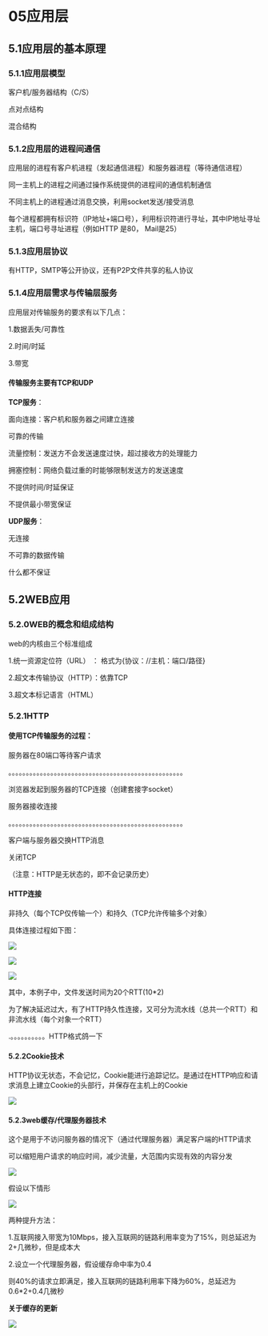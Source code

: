 # 05应用层

## 5.1应用层的基本原理

### 5.1.1应用层模型

客户机/服务器结构（C/S）

点对点结构

混合结构

### 5.1.2应用层的进程间通信

应用层的进程有客户机进程（发起通信进程）和服务器进程（等待通信进程）

同一主机上的进程之间通过操作系统提供的进程间的通信机制通信

不同主机上的进程通过消息交换，利用socket发送/接受消息

每个进程都拥有标识符（IP地址+端口号），利用标识符进行寻址，其中IP地址寻址主机，端口号寻址进程（例如HTTP 是80， Mail是25）

### 5.1.3应用层协议

有HTTP，SMTP等公开协议，还有P2P文件共享的私人协议

### 5.1.4应用层需求与传输层服务

应用层对传输服务的要求有以下几点：

1.数据丢失/可靠性

2.时间/时延

3.带宽

#### 传输服务主要有TCP和UDP

**TCP服务**：

面向连接：客户机和服务器之间建立连接

可靠的传输

流量控制：发送方不会发送速度过快，超过接收方的处理能力

拥塞控制：网络负载过重的时能够限制发送方的发送速度

不提供时间/时延保证

不提供最小带宽保证

**UDP服务**：

无连接

不可靠的数据传输

什么都不保证



## 5.2WEB应用

### 5.2.0WEB的概念和组成结构

web的内核由三个标准组成

1.统一资源定位符（URL） ： 格式为{协议：//主机：端口/路径}

2.超文本传输协议（HTTP）：依靠TCP

3.超文本标记语言（HTML）



### 5.2.1HTTP

#### **使用TCP传输服务的过程：**

服务器在80端口等待客户请求

。。。。。。。。。。。。。。。。。。。。。。。。。。。。。。。。。。。。。。。。。。。。。。。。。。

浏览器发起到服务器的TCP连接（创建套接字socket）

服务器接收连接

。。。。。。。。。。。。。。。。。。。。。。。。。。。。。。。。。。。。。。。。。。。。。。。。。。

客户端与服务器交换HTTP消息

关闭TCP

（注意：HTTP是无状态的，即不会记录历史）

#### HTTP连接

非持久（每个TCP仅传输一个）和持久（TCP允许传输多个对象）

具体连接过程如下图：



![](D:\gigigi\learnNotes\计算机网络\image\应用层01.png)

![](D:\gigigi\learnNotes\计算机网络\image\应用层02.png)

![](D:\gigigi\learnNotes\计算机网络\image\应用层03.png)

其中，本例子中，文件发送时间为20个RTT(10*2)

为了解决延迟过大，有了HTTP持久性连接，又可分为流水线（总共一个RTT）和非流水线（每个对象一个RTT）

.。。。。。。。。。。HTTP格式鸽一下



#### 5.2.2Cookie技术

HTTP协议无状态，不会记忆，Cookie能进行追踪记忆。是通过在HTTP响应和请求消息上建立Cookie的头部行，并保存在主机上的Cookie

![](D:\gigigi\learnNotes\计算机网络\image\应用层04.png)

#### 5.2.3web缓存/代理服务器技术

这个是用于不访问服务器的情况下（通过代理服务器）满足客户端的HTTP请求

可以缩短用户请求的响应时间，减少流量，大范围内实现有效的内容分发

![](D:\gigigi\learnNotes\计算机网络\image\应用层05.png)

假设以下情形

![](D:\gigigi\learnNotes\计算机网络\image\应用层06.png)

两种提升方法：

1.互联网接入带宽为10Mbps，接入互联网的链路利用率变为了15%，则总延迟为2+几微秒，但是成本大

2.设立一个代理服务器，假设缓存命中率为0.4

​    则40%的请求立即满足，接入互联网的链路利用率下降为60%，总延迟为0.6*2+0.4几微秒



**关于缓存的更新**

![](D:\gigigi\learnNotes\计算机网络\image\应用层07.png)
